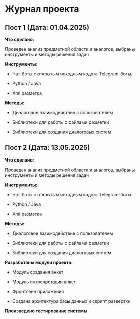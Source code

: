 # Журнал проекта  

## Пост 1 (Дата: 01.04.2025)  
**Что сделано:**  

Проведен анализ предметной области и аналогов, выбраны инструменты и методы решения задач

**Инструменты:**

- Чат-боты с открытым исходным кодом. Telegram-боты.

- Python / Java

- Xml разметка

**Методы:**

- Диалоговое взаимодействие с пользователем

- Библиотеки для работы с файлами разметки

- Библиотеки для создания диалоговых систем



## Пост 2 (Дата: 13.05.2025)  
**Что сделано:**  

Проведен анализ предметной области и аналогов, выбраны инструменты и методы решения задач

**Инструменты:**

- Чат-боты с открытым исходным кодом. Telegram-боты.

- Python / Java

- Xml разметка

**Методы:**

- Диалоговое взаимодействие с пользователем

- Библиотеки для работы с файлами разметки

- Библиотеки для создания диалоговых систем

**Разработаны модули проекта:**

- Модуль создания анкет

- Модуль интрепретации анкет

- Фронтлейн приложения

- Создана архитектура базы данных и скрипт развертки

**Произведено тестирование системы**

